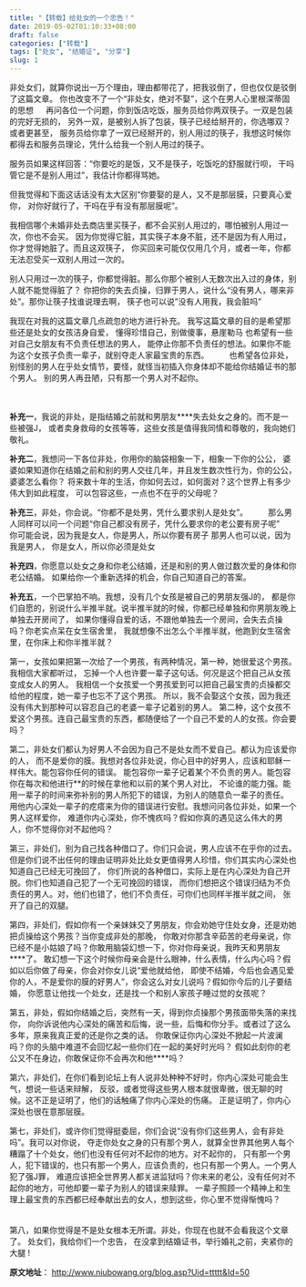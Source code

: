 ```yaml
---
title: "【转载】给处女的一个忠告！"
date: 2019-05-02T01:10:33+08:00
draft: false
categories: ["转载"]
tags: ["处女", "结婚证", "分享"]
slug: 1
---
```




非处女们，就算你说出一万个理由，理由都带花了，把我驳倒了，但也仅仅是驳倒了这篇文章。 
你也改变不了一个“非处女，绝对不娶”，这个在男人心里根深蒂固的思想 　 
再问各位一个问题，你到饭店吃饭，服务员给你两双筷子。一双是包装的完好无损的， 
另外一双，是被别人拆了包装，筷子已经给掰开的，你选哪双？或者更甚至， 
服务员给你拿了一双已经掰开的，别人用过的筷子，我想这时候你都得去和服务员理论，凭什么给我一个别人用过的筷子。

服务员如果这样回答：“你要吃的是饭，又不是筷子，吃饭吃的舒服就行呗， 
干吗管它是不是别人用过”，我估计你都得骂她。

但我觉得和下面这话话没有太大区别“你要娶的是人，又不是那层膜，只要真心爱你， 
对你好就行了，干吗在乎有没有那层膜呢”。

我相信哪个未婚非处去商店里买筷子，都不会买别人用过的，哪怕被别人用过一次，你也不会买。 
因为你觉得它脏，其实筷子本身不脏，还不是因为有人用过，你才觉得她脏了。而且这双筷子， 
你买回来可能仅仅用几个月，或者一年，你都无法忍受买一双别人用过一次的。

别人只用过一次的筷子，你都觉得脏。那么你那个被别人无数次出入过的身体，别人就不能觉得脏了？ 
你把你的失去贞操，归罪于男人，说什么“没有男人，哪来非处”。那你让筷子找谁说理去啊， 
筷子也可以说”没有人用我，我会脏吗”

我现在对我的这篇文章几点疏忽的地方进行补充。 我写这篇文章的目的是希望那些还是处女的女孩洁身自爱， 
懂得珍惜自己，别做傻事，悬崖勒马 也希望有一些对自己女朋友有不负责任想法的男人， 
能停止你那不负责任的想法。如果你不能为这个女孩子负责一辈子，就别夺走人家最宝贵的东西。 　　 
也希望各位非处，别怪别的男人在乎处女情节，要怪，就怪当初插入你身体却不能给你结婚证书的那个男人。 
别的男人再丑陋，只有那一个男人对不起你。 　

　

**补充一**，我说的非处，是指结婚之前就和男朋友****失去处女之身的。而不是一些被强J， 
或者卖身救母的女孩等等，这些女孩是值得我同情和尊敬的，我向她们敬礼。

**补充二**，我想问一下各位非处，你用你的脑袋相象一下，相象一下你的公公， 
婆婆如果知道你在结婚之前和别的男人交往几年，并且发生数次性行为，你的公公，婆婆怎么看你？ 
将来数十年的生活，你如何去过，如何面对？这个世界上有多少伟大到如此程度， 
可以包容这些，一点也不在乎的父母呢？ 　　

**补充三**，非处，你会说。“你都不是处男，凭什么要求别人是处女”。 　　 
那么男人同样可以问一个问题“你自己都没有房子，凭什么要求你的老公要有房子呢”　　 
你可能会说，因为我是女人，你是男人，所以你要有房子 那男人也可以说，因为我是男人， 
你是女人，所以你必须是处女

**补充四**，你愿意以处女之身和你老公结婚，还是和别的男人做过数次爱的身体和你老公结婚。 
如果给你一个重新选择的机会，你自己知道自己的答案。 　

**补充五**，一个巴掌拍不响。我想，没有几个女孩是被自己的男朋友强J的， 
都是你们自愿的，别说什么半推半就。说半推半就的时候，你都已经单独和你男朋友晚上单独去开房间了， 
如果你懂得自爱的话，不跟他单独去一个房间，会失去贞操吗？你老实点呆在女生宿舍里， 
我就想像不出怎么个半推半就，他跑到女生宿舍里，在你床上和你半推半就？

 

第一，女孩如果把第一次给了一个男孩，有两种情况，第一种，她很爱这个男孩。我相信大家都听过， 
忘掉一个人也许要一辈子这句话。何况是这个把自己从女孩变成女人的男人。 
我相信一个女孩爱一个男孩爱到可以把自己最宝贵的贞操都交给他的程度，她一辈子也忘不了这个男孩。 
所以，我不会娶这个女孩，因为我还没有伟大到那种可以容忍自己的老婆一辈子记着别的男人。 
第二种，这个女孩不爱这个男孩。连自己最宝贵的东西，都随便给了一个自己不爱的人的女孩。你会要吗？

第二，非处女们都认为好男人不会因为自己不是处女而不爱自己。都认为应该爱你的人， 
而不是爱你的膜。我想对各位非处说，你心目中的好男人，应该和耶稣一样伟大。能包容你任何的错误。 
能包容你一辈子记着某个不负责的男人。能包容你在每次和他进行**的时候在拿他和以前的某个男人对比， 
不论谁的能力强。能用一辈子的时间来弥补别的男人所犯下的错误，为别人的随意负一辈子的责任。 
用他内心深处一辈子的疙瘩来为你的错误进行安慰。我想问问各位非处，如果一个男人这样爱你， 
难道你内心深处，你不愧疚吗？假如你真的遇见这么伟大的男人，你不觉得你对不起他吗？

第三，非处们，别为自己找各种借口了。你们只会说，男人应该不在乎你的过去。 
但是你们说不出任何的理由证明非处比处女更值得男人珍惜，你们其实内心深处也知道自己已经无可挽回了， 
你们所说的各种借口，实际上是在内心深处为自己开脱。你们也知道自己犯了一个无可挽回的错误， 
而你们想把这个错误归结为不负责任的男人。对，他们也错了，他们不负责任，可你们也同样半推半就之间， 
张开了自己的双腿。

第四，非处们，假如你有一个亲妹妹交了男朋友，你会劝她守住处女身，还是劝她把贞操给这个男孩？当你变成非处的那晚， 
你敢对你那含辛茹苦的老母亲说，你已经不是小姑娘了吗？你敢用脑袋幻想一下，你对你母亲说，我昨天和男朋友****了。 
敢幻想一下这个时候你母亲会是什么眼神，什么表情，什么内心吗？假如以后你做了母亲，你会对你女儿说“爱他就给他， 
即使不结婚，今后也会遇见爱你的人，不是爱你的膜的好男人”，你会这么对女儿说吗？假如你今后的儿子要结婚， 
你愿意让他找一个处女，还是找一个和别人家孩子睡过觉的女孩呢？

第五，非处，假如你结婚之后，突然有一天，得到你贞操那个男孩面带失落的来找你， 
向你诉说他内心深处的痛苦和后悔，说一些，后悔和你分手。或者过了这么多年，原来我真正爱的还是你之类的话。 
你敢保证你内心深处不掀起一片波澜吗？你的头脑中难道不会回忆起一些你们在一起的美好时光吗？ 
假如此刻你的老公又不在身边，你敢保证你不会再次和他****吗？ 　　

第六，非处们，在你们看到论坛上有人说非处种种不好时，你内心深处可能会生气，想说一些话来辩解， 
反驳，或者觉得这些男人根本就很卑微，很无聊的时候。这不正是证明了，他们的话触痛了你内心深处的伤痛。 
正是证明了，你内心深处也很在意那层膜。

第七，非处们，或许你们觉得挺委屈，你们会说“没有你们这些男人，会有非处吗”。我可以对你说， 
夺走你处女之身的只有那个男人，就算全世界其他男人每个糟蹋了十个处女，他们也没有任何对不起你的地方。对不起你的， 
只有那一个男人，犯下错误的，也只有那一个男人，应该负责的，也只有那一个男人。一个男人犯了强J罪， 
难道应该把全世界男人都关进监狱吗？你未来的老公，没有任何对不起你的地方，可他却要一辈子为别人的错误来赎罪。 
一辈子照顾一个精神上和生理上最宝贵的东西都已经奉献出去的女人，想到这些，你心里不觉得惭愧吗？ 　　

第八，如果你觉得是不是处女根本无所谓。非处，你现在也就不会看我这个文章了。 处女们，我给你们一个忠告， 
在没拿到结婚证书，举行婚礼之前，夹紧你的大腿 !


**原文地址**：  http://www.niubowang.org/blog.asp?Uid=ttttt&Id=50